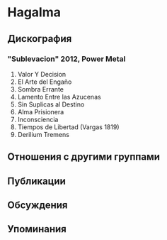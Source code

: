 # Hagalma



## Дискография

### "Sublevacion" 2012, Power Metal

1. Valor Y Decision		 
2. El Arte del Enga&#241;o		 
3. Sombra Errante		 
4. Lamento Entre las Azucenas		 
5. Sin Suplicas al Destino		 
6. Alma Prisionera		 
7. Inconsciencia		 
8. Tiempos de Libertad (Vargas 1819)		 
9. Derilium Tremens


## Отношения с другими группами


## Публикации


## Обсуждения


## Упоминания

